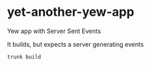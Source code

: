 # yet-another-yew-app
Yew app with Server Sent Events

It builds, but expects a server generating events
```bash
trunk build
```
